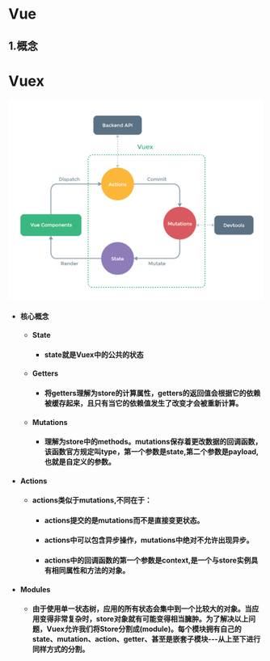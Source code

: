 # Vue 
## 1.概念

# Vuex
  ![](/images/Vue/Vuex.png)
- #### 核心概念
  - #### State
    - #### state就是Vuex中的公共的状态
  - #### Getters 
    - #### 将getters理解为store的计算属性，getters的返回值会根据它的依赖被缓存起来，且只有当它的依赖值发生了改变才会被重新计算。
  - #### Mutations
    - #### 理解为store中的methods。mutations保存着更改数据的回调函数，该函数官方规定叫type，第一个参数是state,第二个参数是payload,也就是自定义的参数。
- #### Actions
    - #### actions类似于mutations,不同在于：
      - #### actions提交的是mutations而不是直接变更状态。
      - #### actions中可以包含异步操作，mutations中绝对不允许出现异步。
      - #### actions中的回调函数的第一个参数是context,是一个与store实例具有相同属性和方法的对象。
- #### Modules
  - #### 由于使用单一状态树，应用的所有状态会集中到一个比较大的对象。当应用变得非常复杂时，store对象就有可能变得相当臃肿。为了解决以上问题，Vuex允许我们将Store分割成(module)。每个模块拥有自己的state、mutation、action、getter、甚至是嵌套子模块---从上至下进行同样方式的分割。